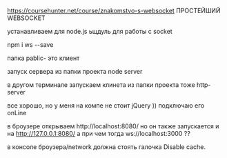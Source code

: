 https://coursehunter.net/course/znakomstvo-s-websocket
ПРОСТЕЙШИЙ WEBSOCKET

устанавливаем для node.js ьщдуль для работы с socket

npm i ws --save

папка pablic- это клиент

запуск сервера из папки проекта
node server

в другом терминале запускаем клинета из папки проекта тоже
http-server

все хорошо, но у меня на компе не стоит jQuery ))
подключаю его onLine

в броузере открываем http://localhost:8080/
но он также запускается и на http://127.0.0.1:8080/
а при чем тогда ws://localhost:3000 ??

в консоле броузера/network должна стоять галочка Disable cache.





